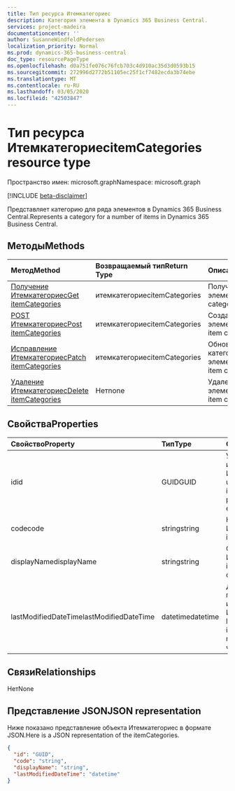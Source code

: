 ```yaml
---
title: Тип ресурса Итемкатегориес
description: Категория элемента в Dynamics 365 Business Central.
services: project-madeira
documentationcenter: ''
author: SusanneWindfeldPedersen
localization_priority: Normal
ms.prod: dynamics-365-business-central
doc_type: resourcePageType
ms.openlocfilehash: d0a751fe076c76fcb703c4d910ac35d3d0593b15
ms.sourcegitcommit: 272996d2772b51105ec25f1cf7482ecda3b74ebe
ms.translationtype: MT
ms.contentlocale: ru-RU
ms.lasthandoff: 03/05/2020
ms.locfileid: "42503847"
---
```

# <a name="itemcategories-resource-type"></a><span data-ttu-id="1e1cf-103">Тип ресурса Итемкатегориес</span><span class="sxs-lookup"><span data-stu-id="1e1cf-103">itemCategories resource type</span></span>

<span data-ttu-id="1e1cf-104">Пространство имен: microsoft.graph</span><span class="sxs-lookup"><span data-stu-id="1e1cf-104">Namespace: microsoft.graph</span></span>

[!INCLUDE [beta-disclaimer](../../includes/beta-disclaimer.md)]

<span data-ttu-id="1e1cf-105">Представляет категорию для ряда элементов в Dynamics 365 Business Central.</span><span class="sxs-lookup"><span data-stu-id="1e1cf-105">Represents a category for a number of items in Dynamics 365 Business Central.</span></span>

## <a name="methods"></a><span data-ttu-id="1e1cf-106">Методы</span><span class="sxs-lookup"><span data-stu-id="1e1cf-106">Methods</span></span>

| <span data-ttu-id="1e1cf-107">Метод</span><span class="sxs-lookup"><span data-stu-id="1e1cf-107">Method</span></span>                                                          | <span data-ttu-id="1e1cf-108">Возвращаемый тип</span><span class="sxs-lookup"><span data-stu-id="1e1cf-108">Return Type</span></span>  |<span data-ttu-id="1e1cf-109">Описание</span><span class="sxs-lookup"><span data-stu-id="1e1cf-109">Description</span></span>             |
|:----------------------------------------------------------------|:-------------|:-----------------------|
|[<span data-ttu-id="1e1cf-110">Получение Итемкатегориес</span><span class="sxs-lookup"><span data-stu-id="1e1cf-110">Get itemCategories</span></span>](../api/dynamics-itemcategories-get.md)      |<span data-ttu-id="1e1cf-111">итемкатегориес</span><span class="sxs-lookup"><span data-stu-id="1e1cf-111">itemCategories</span></span>|<span data-ttu-id="1e1cf-112">Получение категории элемента.</span><span class="sxs-lookup"><span data-stu-id="1e1cf-112">Get an item category.</span></span>   |
|[<span data-ttu-id="1e1cf-113">POST Итемкатегориес</span><span class="sxs-lookup"><span data-stu-id="1e1cf-113">Post itemCategories</span></span>](../api/dynamics-create-itemcategories.md)  |<span data-ttu-id="1e1cf-114">итемкатегориес</span><span class="sxs-lookup"><span data-stu-id="1e1cf-114">itemCategories</span></span>|<span data-ttu-id="1e1cf-115">Создайте категорию элемента.</span><span class="sxs-lookup"><span data-stu-id="1e1cf-115">Create an item category.</span></span>|
|[<span data-ttu-id="1e1cf-116">Исправление Итемкатегориес</span><span class="sxs-lookup"><span data-stu-id="1e1cf-116">Patch itemCategories</span></span>](../api/dynamics-itemcategories-update.md) |<span data-ttu-id="1e1cf-117">итемкатегориес</span><span class="sxs-lookup"><span data-stu-id="1e1cf-117">itemCategories</span></span>|<span data-ttu-id="1e1cf-118">Обновление категории элемента.</span><span class="sxs-lookup"><span data-stu-id="1e1cf-118">Update an item category.</span></span>|
|[<span data-ttu-id="1e1cf-119">Удаление Итемкатегориес</span><span class="sxs-lookup"><span data-stu-id="1e1cf-119">Delete itemCategories</span></span>](../api/dynamics-itemcategories-delete.md)|<span data-ttu-id="1e1cf-120">Нет</span><span class="sxs-lookup"><span data-stu-id="1e1cf-120">none</span></span>          |<span data-ttu-id="1e1cf-121">Удаление категории элемента.</span><span class="sxs-lookup"><span data-stu-id="1e1cf-121">Delete an item category.</span></span>|

## <a name="properties"></a><span data-ttu-id="1e1cf-122">Свойства</span><span class="sxs-lookup"><span data-stu-id="1e1cf-122">Properties</span></span>
| <span data-ttu-id="1e1cf-123">Свойство</span><span class="sxs-lookup"><span data-stu-id="1e1cf-123">Property</span></span>           | <span data-ttu-id="1e1cf-124">Тип</span><span class="sxs-lookup"><span data-stu-id="1e1cf-124">Type</span></span>   |<span data-ttu-id="1e1cf-125">Описание</span><span class="sxs-lookup"><span data-stu-id="1e1cf-125">Description</span></span>                                     |
|:-------------------|:-------|:-----------------------------------------------|
|<span data-ttu-id="1e1cf-126">id</span><span class="sxs-lookup"><span data-stu-id="1e1cf-126">id</span></span>                  |<span data-ttu-id="1e1cf-127">GUID</span><span class="sxs-lookup"><span data-stu-id="1e1cf-127">GUID</span></span>    |<span data-ttu-id="1e1cf-128">Уникальный идентификатор Итемкатегори.</span><span class="sxs-lookup"><span data-stu-id="1e1cf-128">The unique ID of the itemCategory.</span></span> <span data-ttu-id="1e1cf-129">Не редактируемые.</span><span class="sxs-lookup"><span data-stu-id="1e1cf-129">Non-editable.</span></span>|
|<span data-ttu-id="1e1cf-130">code</span><span class="sxs-lookup"><span data-stu-id="1e1cf-130">code</span></span>                |<span data-ttu-id="1e1cf-131">string</span><span class="sxs-lookup"><span data-stu-id="1e1cf-131">string</span></span>  |<span data-ttu-id="1e1cf-132">Код Итемкатегори.</span><span class="sxs-lookup"><span data-stu-id="1e1cf-132">The itemCategory code.</span></span>                          |
|<span data-ttu-id="1e1cf-133">displayName</span><span class="sxs-lookup"><span data-stu-id="1e1cf-133">displayName</span></span>         |<span data-ttu-id="1e1cf-134">string</span><span class="sxs-lookup"><span data-stu-id="1e1cf-134">string</span></span>  |<span data-ttu-id="1e1cf-135">Отображаемое имя Итемкатегориес.</span><span class="sxs-lookup"><span data-stu-id="1e1cf-135">The itemCategories display name.</span></span>                |
|<span data-ttu-id="1e1cf-136">lastModifiedDateTime</span><span class="sxs-lookup"><span data-stu-id="1e1cf-136">lastModifiedDateTime</span></span>|<span data-ttu-id="1e1cf-137">datetime</span><span class="sxs-lookup"><span data-stu-id="1e1cf-137">datetime</span></span>|<span data-ttu-id="1e1cf-138">Дата и время последнего изменения Итемкатегори.</span><span class="sxs-lookup"><span data-stu-id="1e1cf-138">The last datetime the itemCategory was modified.</span></span> <span data-ttu-id="1e1cf-139">Только для чтения.</span><span class="sxs-lookup"><span data-stu-id="1e1cf-139">Read-Only.</span></span>|  


## <a name="relationships"></a><span data-ttu-id="1e1cf-140">Связи</span><span class="sxs-lookup"><span data-stu-id="1e1cf-140">Relationships</span></span>
<span data-ttu-id="1e1cf-141">Нет</span><span class="sxs-lookup"><span data-stu-id="1e1cf-141">None</span></span>

## <a name="json-representation"></a><span data-ttu-id="1e1cf-142">Представление JSON</span><span class="sxs-lookup"><span data-stu-id="1e1cf-142">JSON representation</span></span>

<span data-ttu-id="1e1cf-143">Ниже показано представление объекта Итемкатегориес в формате JSON.</span><span class="sxs-lookup"><span data-stu-id="1e1cf-143">Here is a JSON representation of the itemCategories.</span></span>

```json
{
  "id": "GUID",
  "code": "string",
  "displayName": "string",
  "lastModifiedDateTime": "datetime"
}
```

